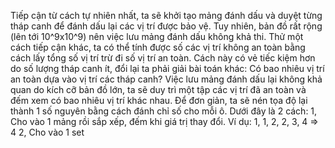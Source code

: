 Tiếp cận từ cách tự nhiên nhất, ta sẽ khởi tạo mảng đánh dấu và duyệt từng tháp canh để đánh dấu lại các vị trí được bảo vệ. Tuy nhiên, bản đồ rất rộng (lên tới 10^9x10^9) nên việc lưu mảng đánh dấu không khả thi. Thử một cách tiếp cận khác, ta có thể tính được số các vị trí không an toàn bằng cách lấy tổng số vị trí trừ đi số vị trí an toàn. Cách này có vẻ tiếc kiệm hơn do số lượng tháp canh ít, đổi lại ta phải giải bài toán khác: Có bao nhiêu vị trí an toàn dựa vào vị trí các tháp canh? Việc lưu mảng đánh dấu lại không khả quan do kích cỡ bản đồ lớn, ta sẽ duy trì một tập các vị trí đã an toàn và đếm xem có bao nhiêu vị trí khác nhau. Để đơn giản, ta sẽ nén tọa độ lại thành 1 số nguyên bằng cách đánh chỉ số cho mỗi ô. Dưới đây là 2 cách:
1, Cho vào 1 mảng rồi sắp xếp, đếm khi giá trị thay đổi. Ví dụ: 1, 1, 2, 2, 3, 4 => 4
2, Cho vào 1 set

